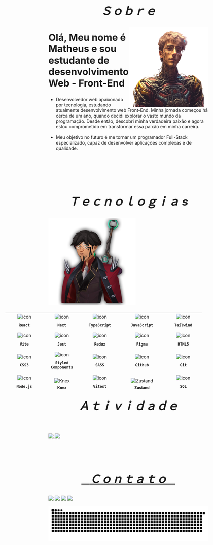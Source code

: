 

<div align="center">
  <h2 align="center" style="font-size:35px;">&ensp; <i>Ｓｏｂｒｅ</i> &ensp;</h2>

  <img align="right" width="250px" height="250px" src="./images/cyber-punk.png">
  <h2 align="left" style='font-size:30px;'>Olá, Meu nome é Matheus e sou estudante de desenvolvimento Web - Front-End</h2>

  <ul align="left">
    <li>Desenvolvedor web apaixonado por tecnologia, estudando atualmente desenvolvimento web Front-End. Minha jornada começou há cerca de um ano, quando decidi explorar o vasto mundo da programação. Desde então, descobri minha verdadeira paixão e agora estou comprometido em transformar essa paixão em minha carreira.</li>
    <br>
    <li>Meu objetivo no futuro é me tornar um programador Full-Stack especializado, capaz de desenvolver aplicações complexas e de qualidade.</li>
  </ul>
  <br><br><br><br>
</div>


  <h2 align="center" style="font-size:35px;">&ensp; <i>Ｔｅｃｎｏｌｏｇｉａ s</i> &ensp;</h2>

  <img align="left" height="275px" width="275px" alt="" src="./images/avatar.png" />

  <table align="right" height="260" width="275px" style="width: 650px; padding: 10px 0px 10px 10px;  list-style:none;">
 <tr>
  <td align="center">
    <img src="https://skillicons.dev/icons?i=react" width="40px" alt=" icon"/><br>
    <sub><b><pre>React</pre></b></sub>
  </td>
  <td align="center">
    <img src="https://skillicons.dev/icons?i=next" width="40px" alt=" icon"/><br>
    <sub><b><pre>Next</pre></b></sub>
  </td>
  <td align="center">
    <img src="https://skillicons.dev/icons?i=typescript" width="40px" alt=" icon"/><br>
    <sub><b><pre>TypeScript</pre></b></sub>
  </td>
  <td align="center">
    <img src="https://skillicons.dev/icons?i=javascript" width="40px" alt=" icon"/><br>
    <sub><b><pre>JavaScript</pre></b></sub>
  </td>
  <td align="center">
    <img src="https://skillicons.dev/icons?i=tailwind" width="40px" alt=" icon"/><br>
    <sub><b><pre>Tailwind</pre></b></sub>
  </td>
</tr>
<tr>
  <td align="center">
    <img src="https://skillicons.dev/icons?i=vite" width="40px" alt=" icon"/><br>
    <sub><b><pre>Vite</pre></b></sub>
  </td>
  <td align="center">
    <img src="https://skillicons.dev/icons?i=jest" width="40px" alt=" icon"/><br>
    <sub><b><pre>Jest</pre></b></sub>
  </td>
  <td align="center">
    <img src="https://skillicons.dev/icons?i=redux" width="40px" alt=" icon"/><br>
    <sub><b><pre>Redux</pre></b></sub>
  </td>
  <td align="center">
    <img src="https://skillicons.dev/icons?i=figma" width="40px" alt=" icon"/><br>
    <sub><b><pre>Figma</pre></b></sub>
  </td>
  <td align="center">
    <img src="https://skillicons.dev/icons?i=html" width="40px" alt=" icon"/><br>
    <sub><b><pre>HTML5</pre></b></sub>
  </td>
</tr>
<tr>
  <td align="center">
    <img src="https://skillicons.dev/icons?i=css" width="40px" alt=" icon"/><br>
    <sub><b><pre>CSS3</pre></b></sub>
  </td>
  <td align="center">
    <img src="https://skillicons.dev/icons?i=styledcomponents" width="40px" alt=" icon"/><br>
    <sub><b><pre>Styled<br>Components</pre></b></sub>
  </td>
  <td align="center">
    <img src="https://skillicons.dev/icons?i=sass" width="40px" alt=" icon"/><br>
    <sub><b><pre>SASS</pre></b></sub>
  </td>
  <td align="center">
    <img src="https://skillicons.dev/icons?i=github" width="40px" alt=" icon"/><br>
    <sub><b><pre>Github</pre></b></sub>
  </td>
  <td align="center">
    <img src="https://skillicons.dev/icons?i=git" width="40px" alt=" icon"/><br>
    <sub><b><pre>Git</pre></b></sub>
  </td>
</tr>
    <tr>
  <td align="center">
    <img src="https://skillicons.dev/icons?i=nodejs" width="40px" alt=" icon"/><br>
    <sub><b><pre>Node.js</pre></b></sub>
  </td>
 <td align="center">
    <img src="https://img.shields.io/badge/Knex.js-000000?style=for-the-badge&logo=knex&logoColor=white"  width="40px" alt="Knex"/><br>
    <sub><b>Knex</b></sub>
  </td>
  <td align="center">
    <img src="https://skillicons.dev/icons?i=vitest" width="40px" alt=" icon"/><br>
    <sub><b><pre>Vitest</pre></b></sub>
  </td>
<td align="center">
    <img src="https://img.shields.io/badge/Zustand-000000?style=for-the-badge&logo=react&logoColor=white" width="40px" alt="Zustand"/><br>
    <sub><b>Zustand</b></sub>
  </td>
  <td align="center">
    <img src="https://skillicons.dev/icons?i=mysql" width="40px" alt=" icon"/><br>
    <sub><b><pre>SQL</pre></b></sub>
  </td>
</tr>
<tr>
  <td align="center">
    <img src="https://skillicons.dev/icons?i=prisma" width="40px" alt=" icon"/><br>
    <sub><b><pre>Prisma</pre></b></sub>
  </td>
 <td align="center">
    <img src="https://img.shields.io/badge/Zod-2d3748?style=for-the-badge" width="40px" alt="Zod"/><br>
    <sub><b>Zod</b></sub>
  </td>
  <td align="center">
    <img src="https://skillicons.dev/icons?i=redis" width="40px" alt=" icon"/><br>
    <sub><b><pre>Redis</pre></b></sub>
  </td>
<td align="center">
    <img src="https://img.shields.io/badge/NVM-339933?style=for-the-badge&logo=nodedotjs&logoColor=white" width="40px" alt="NVM"/><br>
    <sub><b>NVM</b></sub>
  </td>
  <td align="center">
    <img src="https://img.shields.io/badge/Radix UI-000000?style=for-the-badge&logo=react&logoColor=white" width="40px" alt="Radix UI"/><br>
    <sub><b>Radix UI</b></sub>
  </td>
</tr>
<tr>
 <td align="center">
    <img src="https://img.shields.io/badge/ESLint-4B32C3?style=for-the-badge&logo=eslint&logoColor=white" width="40px" alt="ESLint"/><br>
    <sub><b>ESLint</b></sub>
  </td>
  <td align="center">
    <img src="https://skillicons.dev/icons?i=npm" width="40px" alt=" icon"/><br>
    <sub><b><pre>NPM</pre></b></sub>
  </td>
  <td align="center">
    <img src="https://skillicons.dev/icons?i=pnpm" width="40px" alt=" icon"/><br>
    <sub><b><pre>PNPM</pre></b></sub>
  </td>
<td align="center">
    <img src="https://img.shields.io/badge/Fastify-000000?style=for-the-badge&logo=fastify&logoColor=white" width="40px" alt="Fastify"/><br>
    <sub><b>Fastify</b></sub>
  </td>
</tr>
<tr>
  <td align="center">
    <img src="https://img.shields.io/badge/CORS-00599C?style=for-the-badge" width="40px" alt="CORS"/><br>
    <sub><b>CORS</b></sub>
  </td>
 <td align="center">
    <img src="https://img.shields.io/badge/Swiper.js-6332F6?style=for-the-badge&logo=swiper&logoColor=white"width="40px" alt="Swiper"/><br>
    <sub><b>Swiper</b></sub>
  </td>
  <td align="center">
    <img src="https://skillicons.dev/icons?i=docker" width="40px" alt=" icon"/><br>
    <sub><b><pre>Docker</pre></b></sub>
  </td>
  <td align="center">
    <img src="https://img.shields.io/badge/bcrypt-gray?style=flat&logo=bcrypt" width="40px" alt=" icon"/><br>
    <sub><b><pre>Bcrypt</pre></b></sub>
  </td>
  <td align="center">
    <img src="https://img.shields.io/badge/jwt-gray?style=flat&logo=jwt" width="40px" alt=" icon"/><br>
    <sub><b><pre>JWT</pre></b></sub>
  </td>
</tr>
<tr>
  <td align="center">
    <img src="https://skillicons.dev/icons?i=sqlite" width="40px" alt=" icon"/><br>
    <sub><b><pre>SQLite</pre></b></sub>
  </td>
  <td align="center">
    <img src="https://skillicons.dev/icons?i=postgres" width="40px" alt=" icon"/><br>
    <sub><b><pre>PostgreSQL</pre></b></sub>
  </td>
  <td align="center">
    <img src="https://skillicons.dev/icons?i=express" width="40px" alt=" icon"/><br>
    <sub><b><pre>Express</pre></b></sub>
  </td>
  <td align="center">
    <img src="https://img.shields.io/badge/Dotenv-8DD6F9?style=for-the-badge&logo=dotenv&logoColor=black" width="40px" alt="Dotenv"/><br>
    <sub><b>Dotenv</b></sub>
  </td>
  <td align="center">
    <img src="https://img.shields.io/badge/ShadCN_UI-000000?style=flat&logo=tailwindcss&logoColor=white" width="40px" alt="ShadCN icon"/><br>
    <sub><b><pre>ShadCN/UI</pre></b></sub>
  </td>
</tr>
    <tr>
  <td align="center">
    <img src="https://img.shields.io/badge/Postman-F36817?style=flat&logo=postman&logoColor=white" width="40px" alt="Postman icon"/><br>
    <sub><b><pre>Postman</pre></b></sub>
  </td>
  <td align="center">
    <img src="https://img.shields.io/badge/DBeaver-372923?style=flat&logo=dbeaver&logoColor=white" width="40px" alt="DBeaver icon"/><br>
    <sub><b><pre>DBeaver</pre></b></sub>
  </td>
  <td align="center">
    <img src="https://img.shields.io/badge/Insomnia-4000BF?style=flat&logo=insomnia&logoColor=white" width="40px" alt="Insomnia icon"/><br>
    <sub><b><pre>Insomnia</pre></b></sub>
  </td>
  <td align="center">
    <img src="https://img.shields.io/badge/WebSockets-333333?style=flat&logo=websocket&logoColor=white" width="40px" alt="WebSockets icon"/><br>
    <sub><b><pre>WebSockets</pre></b></sub>
  </td>
  <td align="center">
    <img src="https://skillicons.dev/icons?i=nestjs" width="40px" alt="NestJS icon"/><br>
    <sub><b><pre>NestJS</pre></b></sub>
  </td>
</tr>
  </table>

  <br><br><br><br><br><br><br><br><br><br><br><br><br><br><br>

  <h2 align="center" style="font-size:35px;">&ensp; <i>Ａｔｉｖｉｄａｄｅ</i> &ensp;</h2>
  <br>
  <br>
  <div>
  <a href="https://github.com/mattzu22">
  <img height="180em" src="https://github-readme-stats.vercel.app/api?username=mattzu22&show_icons=true&theme=tokyonight&include_all_commits=true&count_private=true"/>
  <img height="180em" src="https://github-readme-stats.vercel.app/api/top-langs/?username=mattzu22&layout=compact&langs_count=6&theme=tokyonight"/>
</div>

 
<br><br>
  <h2 align="center" style="font-size:35px;">&ensp; <i>Ｃｏｎｔａｔｏ</i> &ensp;</h2>
<div> 
  <a href="https://instagram.com/mattzu.22" target="_blank"><img src="https://img.shields.io/badge/-Instagram-%23E4405F?style=for-the-badge&logo=instagram&logoColor=white" target="_blank"></a>
  <a href = "mailto:matheusg3.201168@gmail.com"><img src="https://img.shields.io/badge/-Gmail-%23333?style=for-the-badge&logo=gmail&logoColor=white" target="_blank"></a>
  <a href="https://www.linkedin.com/in/matheus-macedo-422b78235/" target="_blank"><img src="https://img.shields.io/badge/-LinkedIn-%230077B5?style=for-the-badge&logo=linkedin&logoColor=white" target="_blank"></a> 
  <a href="https://wa.me/5584998565965" target="_blank"><img src="https://img.shields.io/badge/-WhatsApp-%2325D366?style=for-the-badge&logo=WhatsApp&logoColor=white" target="_blank"></a> 
 
  ![Snake animation](https://github.com/mattzu22/mattzu22/blob/output/github-contribution-grid-snake-dark.svg)
  </div>

